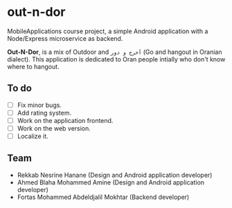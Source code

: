 # out-n-dor
MobileApplications course project, a simple Android application with a Node/Express microservice as backend.

**Out-N-Dor**, is a mix of Outdoor and `أخرج و دور` (Go and hangout in Oranian dialect). This application is dedicated to Oran people intially who don't know where to hangout.

## To do
- [ ] Fix minor bugs.
- [ ] Add rating system.
- [ ] Work on the application frontend.
- [ ] Work on the web version.
- [ ] Localize it.

## Team
* Rekkab Nesrine Hanane (Design and Android application developer)
* Ahmed Blaha Mohammed Amine (Design and Android application developer)
* Fortas Mohammed Abdeldjalil Mokhtar (Backend developer)
